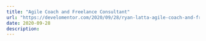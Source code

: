 ```yaml
---
title: "Agile Coach and Freelance Consultant"
url: "https://develomentor.com/2020/09/28/ryan-latta-agile-coach-and-freelance-consultant-95/"
date: 2020-09-28
description: 
---
```

